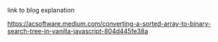 link to blog explanation

https://acsoftware.medium.com/converting-a-sorted-array-to-binary-search-tree-in-vanilla-javascript-804d445fe38a
